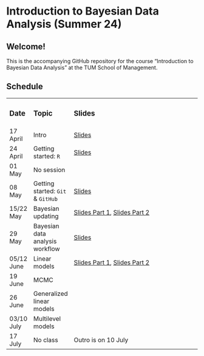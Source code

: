 
# Introduction to Bayesian Data Analysis (Summer 24)

## **Welcome!**

This is the accompanying GitHub repository for the course “Introduction
to Bayesian Data Analysis” at the TUM School of Management.

## Schedule

<table style="width:100%;">
<colgroup>
<col style="width: 4%" />
<col style="width: 12%" />
<col style="width: 83%" />
</colgroup>
<tbody>
<tr class="odd">
<td><h3 id="date">Date</h3></td>
<td><h3 id="topic">Topic</h3></td>
<td><h3 id="slides">Slides</h3></td>
</tr>
<tr class="even">
<td>17 April</td>
<td>Intro</td>
<td><a
href="https://www.moodle.tum.de/pluginfile.php/5106042/mod_resource/content/1/session_1_intro.pdf">Slides</a></td>
</tr>
<tr class="odd">
<td>24 April</td>
<td>Getting started: <code>R</code></td>
<td><a
href="https://www.moodle.tum.de/pluginfile.php/5123485/mod_resource/content/1/session_2_getting_started_R.pdf">Slides</a></td>
</tr>
<tr class="even">
<td>01 May</td>
<td>No session</td>
<td></td>
</tr>
<tr class="odd">
<td>08 May</td>
<td>Getting started: <code>Git</code> &amp; <code>GitHub</code></td>
<td><a
href="https://www.moodle.tum.de/pluginfile.php/5139306/mod_resource/content/1/session_3_getting_started_git.pdf">Slides</a></td>
</tr>
<tr class="even">
<td>15/22 May</td>
<td>Bayesian updating</td>
<td><a
href="https://www.moodle.tum.de/pluginfile.php/5145788/mod_resource/content/1/session_4_bayesian_updating.pdf">Slides
Part 1</a>, <a
href="https://www.moodle.tum.de/pluginfile.php/5151368/mod_resource/content/1/session_5_bayesian_updating_II.pdf">Slides
Part 2</a></td>
</tr>
<tr class="odd">
<td>29 May</td>
<td>Bayesian data analysis workflow</td>
<td><a
href="https://www.moodle.tum.de/pluginfile.php/5157657/mod_resource/content/1/session_6_bayesian_workflow.pdf">Slides</a></td>
</tr>
<tr class="even">
<td>05/12 June</td>
<td>Linear models</td>
<td><a
href="https://www.moodle.tum.de/pluginfile.php/5162909/mod_resource/content/1/session_7_linear_models_1.pdf">Slides
Part 1</a>, <a
href="https://www.moodle.tum.de/pluginfile.php/5169484/mod_resource/content/1/session_8_linear_models_2.pdf">Slides
Part 2</a></td>
</tr>
<tr class="odd">
<td>19 June</td>
<td>MCMC</td>
<td></td>
</tr>
<tr class="even">
<td>26 June</td>
<td>Generalized linear models</td>
<td></td>
</tr>
<tr class="odd">
<td>03/10 July</td>
<td>Multilevel models</td>
<td></td>
</tr>
<tr class="even">
<td>17 July</td>
<td>No class</td>
<td>Outro is on 10 July</td>
</tr>
</tbody>
</table>
